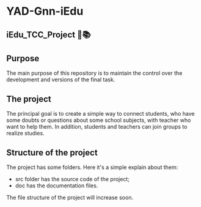 # YAD-Gnn-iEdu

## iEdu_TCC_Project 🏫📚

## Purpose

The main purpose of this repository is to maintain the control over the development and versions of the final task.

## The project

The principal goal is to create a simple way to connect students, who have some doubts or questions about some school subjects, with teacher who want to help them. In addition, students and teachers can join groups to realize studies.

## Structure of the project

The project has some folders. Here it's a simple explain about them:

- src folder has the source code of the project;
- doc has the documentation files.

The file structure of the project will increase soon. 
